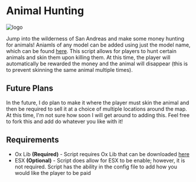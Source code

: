 <h1>
  Animal Hunting
</h1>

![logo](https://i.imgur.com/QBf3xWS.jpeg)

<p>
  Jump into the wilderness of San Andreas and make some money hunting for animals! Aniamls of any model can be added using just the model name, which can be found <a href="https://docs.fivem.net/docs/game-references/ped-models/#animals" target="_blank">here</a>. This script allows for players to hunt certain animals
  and skin them upon killing them. At this time, the player will automatically be rewarded the money and the animal will disappear (this is to prevent skinning the same animal multiple times).
</p>

<h2>
  Future Plans
</h2>
<p>
  In the future, I do plan to make it where the player must skin the animal and then be required to sell it at a choice of multiple locations around the map. At this time, I'm not sure how soon I will get around to adding this. Feel free to fork this and add do whatever you like with it!
</p>

<h2>
  Requirements
</h2>
<ul>
  <li>Ox Lib <b>(Required)</b> - Script requires Ox Lib that can be downloaded <a href="https://github.com/overextended/ox_lib/releases" target="_blank">here</a></li>
  <li>ESX <b>(Optional)</b> - Script does allow for ESX to be enable; however, it is not required. Script has the ability in the config file to add how you would like the player to be paid</li>
</ul>
